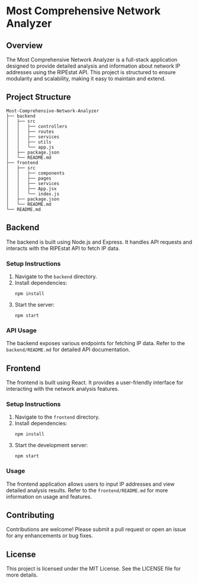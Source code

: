 # Most Comprehensive Network Analyzer

## Overview
The Most Comprehensive Network Analyzer is a full-stack application designed to provide detailed analysis and information about network IP addresses using the RIPEstat API. This project is structured to ensure modularity and scalability, making it easy to maintain and extend.

## Project Structure
```
Most-Comprehensive-Network-Analyzer
├── backend
│   ├── src
│   │   ├── controllers
│   │   ├── routes
│   │   ├── services
│   │   ├── utils
│   │   └── app.js
│   ├── package.json
│   └── README.md
├── frontend
│   ├── src
│   │   ├── components
│   │   ├── pages
│   │   ├── services
│   │   ├── App.jsx
│   │   └── index.js
│   ├── package.json
│   └── README.md
└── README.md
```

## Backend
The backend is built using Node.js and Express. It handles API requests and interacts with the RIPEstat API to fetch IP data.

### Setup Instructions
1. Navigate to the `backend` directory.
2. Install dependencies:
   ```
   npm install
   ```
3. Start the server:
   ```
   npm start
   ```

### API Usage
The backend exposes various endpoints for fetching IP data. Refer to the `backend/README.md` for detailed API documentation.

## Frontend
The frontend is built using React. It provides a user-friendly interface for interacting with the network analysis features.

### Setup Instructions
1. Navigate to the `frontend` directory.
2. Install dependencies:
   ```
   npm install
   ```
3. Start the development server:
   ```
   npm start
   ```

### Usage
The frontend application allows users to input IP addresses and view detailed analysis results. Refer to the `frontend/README.md` for more information on usage and features.

## Contributing
Contributions are welcome! Please submit a pull request or open an issue for any enhancements or bug fixes.

## License
This project is licensed under the MIT License. See the LICENSE file for more details.